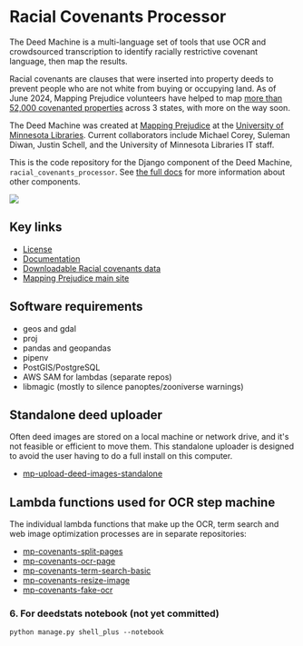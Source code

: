 # Racial Covenants Processor

The Deed Machine is a multi-language set of tools that use OCR and crowdsourced transcription to identify racially restrictive covenant language, then map the results.

Racial covenants are clauses that were inserted into property deeds to prevent people who are not white from buying or occupying land. As of June 2024, Mapping Prejudice volunteers have helped to map [more than 52,000 covenanted properties](https://github.com/umnlibraries/mp-us-racial-covenants) across 3 states, with more on the way soon.

The Deed Machine was created at [Mapping Prejudice](https://mappingprejudice.umn.edu/) at the [University of Minnesota Libraries](https://www.lib.umn.edu/). Current collaborators include Michael Corey, Suleman Diwan, Justin Schell, and the University of Minnesota Libraries IT staff.

This is the code repository for the Django component of the Deed Machine, `racial_covenants_processor`. See [the full docs](https://the-deed-machine.readthedocs.io/en/latest/) for more information about other components.

<img src="https://s3.us-east-2.amazonaws.com/static.mappingprejudice.com/deed-machine/Draft%20-%20Updated%20Workflow_alpha.png"/>


## Key links
- [License](https://github.com/UMNLibraries/racial_covenants_processor/blob/main/LICENSE)
- [Documentation](https://the-deed-machine.readthedocs.io/en/latest/)
- [Downloadable Racial covenants data](https://github.com/umnlibraries/mp-us-racial-covenants)
- [Mapping Prejudice main site](https://mappingprejudice.umn.edu/)

## Software requirements
- geos and gdal
- proj
- pandas and geopandas
- pipenv
- PostGIS/PostgreSQL
- AWS SAM for lambdas (separate repos)
- libmagic (mostly to silence panoptes/zooniverse warnings)

## Standalone deed uploader
Often deed images are stored on a local machine or network drive, and it's not feasible or efficient to move them. This standalone uploader is designed to avoid the user having to do a full install on this computer.

- [mp-upload-deed-images-standalone](https://github.com/UMNLibraries/mp-upload-deed-images-standalone)

## Lambda functions used for OCR step machine
The individual lambda functions that make up the OCR, term search and web image optimization processes are in separate repositories:
- [mp-covenants-split-pages](https://github.com/UMNLibraries/mp-covenants-split-pages)
- [mp-covenants-ocr-page](https://github.com/UMNLibraries/mp-covenants-ocr-page)
- [mp-covenants-term-search-basic](https://github.com/UMNLibraries/mp-covenants-term-search-basic)
- [mp-covenants-resize-image](https://github.com/UMNLibraries/mp-covenants-resize-image)
- [mp-covenants-fake-ocr](https://github.com/UMNLibraries/mp-covenants-fake-ocr)

### 6. For deedstats notebook (not yet committed)
```python manage.py shell_plus --notebook```
